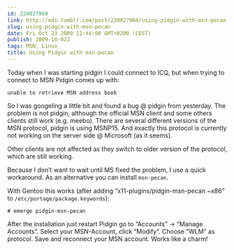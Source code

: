 ```yaml
---
id: 220827960
link: http://odi.tumblr.com/post/220827960/using-pidgin-with-msn-pecan
slug: using-pidgin-with-msn-pecan
date: Fri Oct 23 2009 12:44:00 GMT+0200 (CEST)
publish: 2009-10-023
tags: MSN, Linux
title: Using Pidgin with msn-pecan
---
```



Today when I was starting pidgin I could connect to ICQ, but when trying
to connect to MSN Pidgin comes up with:

    unable to retrieve MSN address book

So I was googeling a little bit and found a bug @ pidgin from yesterday.
The problem is not pidgin, although the official MSN client and some
others clients still work (e.g. meebo). There are several different
versions of the MSN protocol, pidgin is using MSNP15. And exactly this
protocol is currently not working on the server side @ Microsoft (as it
seems).

Other clients are not affected as they switch to older version of the
protocol, which are still working.

Because I don’t want to wait until MS fixed the problem, I use a quick
workaround. As an alternative you can install `msn-pecan`.

With Gentoo this works (after adding “x11-plugins/pidgin-msn-pecan
\~x86” to `/etc/portage/package.keywords`):

    # emerge pidgin-msn-pecan

After the installation just restart Pidgin go to “Accounts” -\> “Manage
Accounts”. Select your MSN-Account, click “Modify”. Choose “WLM” as
protocol. Save and reconnect your MSN account. Works like a charm!

